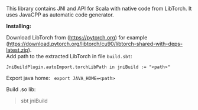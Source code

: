 This library contains JNI and API for Scala with native code from LibTorch. It uses 
JavaCPP as automatic code generator. 

**Installing:**

Download LibTorch from (https://pytorch.org) for example (https://download.pytorch.org/libtorch/cu90/libtorch-shared-with-deps-latest.zip).   
Add path to the extracted LibTorch in file `build.sbt`:
 
`
JniBuildPlugin.autoImport.torchLibPath in jniBuild := "<path>"
`

Export java home: `` export JAVA_HOME=<path>`` 

Build .so lib: 

>sbt jniBuild
